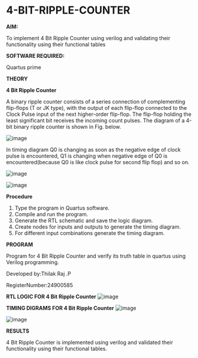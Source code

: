 # 4-BIT-RIPPLE-COUNTER

**AIM:**

To implement  4 Bit Ripple Counter using verilog and validating their functionality using their functional tables

**SOFTWARE REQUIRED:**

Quartus prime

**THEORY**

**4 Bit Ripple Counter**

A binary ripple counter consists of a series connection of complementing flip-flops (T or JK type), with the output of each flip-flop connected to the Clock Pulse input of the next higher-order flip-flop. The flip-flop holding the least significant bit receives the incoming count pulses. The diagram of a 4-bit binary ripple counter is shown in Fig. below.

![image](https://github.com/naavaneetha/4-BIT-RIPPLE-COUNTER/assets/154305477/cb4b74d4-31ab-4359-95d0-d22e67daba13)

In timing diagram Q0 is changing as soon as the negative edge of clock pulse is encountered, Q1 is changing when negative edge of Q0 is encountered(because Q0 is like clock pulse for second flip flop) and so on.

![image](https://github.com/naavaneetha/4-BIT-RIPPLE-COUNTER/assets/154305477/a573a7d6-014e-4e54-93e6-e2ac9530960b)

![image](https://github.com/naavaneetha/4-BIT-RIPPLE-COUNTER/assets/154305477/85e1958a-2fc1-49bb-9a9f-d58ccbf3663c)

**Procedure**

1. Type the program in Quartus software.
2. Compile and run the program.
3. Generate the RTL schematic and save the logic diagram.
4. Create nodes for inputs and outputs to generate the timing diagram.
5. For different input combinations generate the timing diagram.

**PROGRAM**

Program for 4 Bit Ripple Counter and verify its truth table in quartus using Verilog programming.

 Developed by:Thilak Raj .P
 
 RegisterNumber:24900585


**RTL LOGIC FOR 4 Bit Ripple Counter**
![image](https://github.com/user-attachments/assets/728d8eac-e96d-4a55-a6c5-7883247b0a43)

**TIMING DIGRAMS FOR 4 Bit Ripple Counter**
![image](https://github.com/user-attachments/assets/bd00175b-ac3d-440c-8188-46b365df3d2b)

![image](https://github.com/user-attachments/assets/fc9946aa-a8c0-48ca-8d15-94f184cb9f30)

**RESULTS**

4 Bit Ripple Counter is implemented using verilog and validated their functionality using their functional tables.
